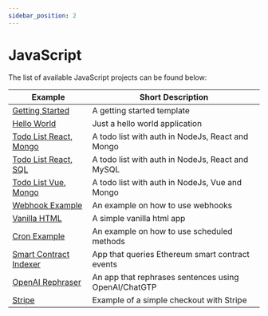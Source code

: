 ```yaml
---
sidebar_position: 2
---
```


# JavaScript

The list of available JavaScript projects can be found below:

| Example                                  | Short Description                                    |
| ---------------------------------------- | ---------------------------------------------------- |
| [Getting Started](getting-started)       | A getting started template                           |
| [Hello World](hello-world)               | Just a hello world application                       |
| [Todo List React, Mongo](todo-list)      | A todo list with auth in NodeJs, React and Mongo     |
| [Todo List React, SQL](todo-list-sql)    | A todo list with auth in NodeJs, React and MySQL     |
| [Todo List Vue, Mongo](todo-list-vue)    | A todo list with auth in NodeJs, Vue and Mongo       |
| [Webhook Example](webhook)               | An example on how to use webhooks                    |
| [Vanilla HTML](html-example)             | A simple vanilla html app                            |
| [Cron Example](cron)                     | An example on how to use scheduled methods           |
| [Smart Contract Indexer](blockchain-app) | App that queries Ethereum smart contract events      |
| [OpenAI Rephraser](chatgpt-project)      | An app that rephrases sentences using OpenAI/ChatGTP |
| [Stripe](stripe-integration)             | Example of a simple checkout with Stripe             |
